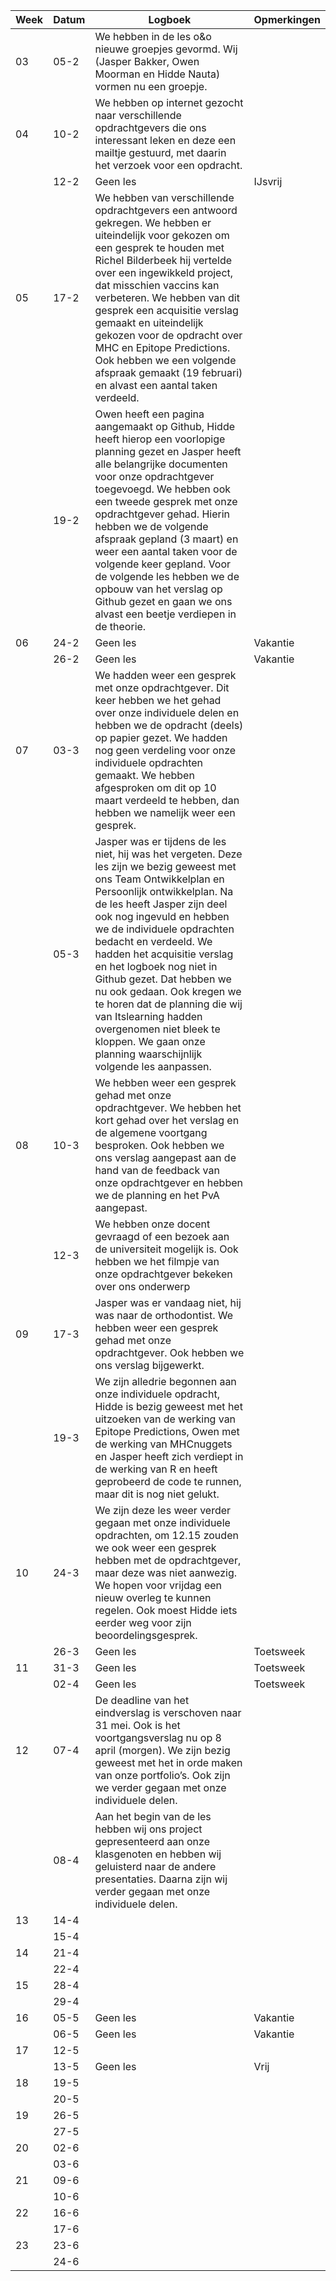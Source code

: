 | Week | Datum | Logboek                                                                                                                                                                                                                                                                                                                                                                                                                                                                                        | Opmerkingen |
|------|-------|------------------------------------------------------------------------------------------------------------------------------------------------------------------------------------------------------------------------------------------------------------------------------------------------------------------------------------------------------------------------------------------------------------------------------------------------------------------------------------------------|-------------|
| 03   | 05-2  | We hebben in de les o&o nieuwe groepjes gevormd. Wij (Jasper Bakker, Owen Moorman en Hidde Nauta) vormen nu een groepje.                                                                                                                                                                                                                                                                                                                                                                                                                                               |             |
| 04   | 10-2  | We hebben op internet gezocht naar verschillende opdrachtgevers die ons interessant leken en deze een mailtje gestuurd, met daarin het verzoek voor een opdracht.                                                                                                                                                                                                                                                                                                                                                                        |             |
|      | 12-2  | Geen les                                                                                                                                                                                                                                                                                                                                                                                                                                                                                       | IJsvrij |
| 05   | 17-2  | We hebben van verschillende opdrachtgevers een antwoord gekregen. We hebben er uiteindelijk voor gekozen om een gesprek te houden met Richel Bilderbeek hij vertelde over een ingewikkeld project, dat misschien vaccins kan verbeteren. We hebben van dit gesprek een acquisitie verslag gemaakt en uiteindelijk gekozen voor de opdracht over MHC en Epitope Predictions. Ook hebben we een volgende afspraak gemaakt (19 februari) en alvast een aantal taken verdeeld.                     |             |
|      | 19-2  | Owen heeft een pagina aangemaakt op Github, Hidde heeft hierop een voorlopige planning gezet en Jasper heeft alle belangrijke documenten voor onze opdrachtgever toegevoegd. We hebben ook een tweede gesprek met onze opdrachtgever gehad. Hierin hebben we de volgende afspraak gepland (3 maart) en weer een aantal taken voor de volgende keer gepland. Voor de volgende les hebben we de opbouw van het verslag op Github gezet en gaan we ons alvast een beetje verdiepen in de theorie. |             |
| 06   | 24-2  | Geen les                                                                                                                                                                                                                                                                                                                                                                                                                                                                                       | Vakantie |
|      | 26-2  | Geen les                                                                                                                                                                                                                                                                                                                                                                                                                                                                                       | Vakantie |
| 07   | 03-3  | We hadden weer een gesprek met onze opdrachtgever. Dit keer hebben we het gehad over onze individuele delen en hebben we de opdracht (deels) op papier gezet. We hadden nog geen verdeling voor onze individuele opdrachten gemaakt. We hebben afgesproken om dit op 10 maart verdeeld te hebben, dan hebben we namelijk weer een gesprek.                                                                                                                                                     |             |
|      | 05-3  | Jasper was er tijdens de les niet, hij was het vergeten. Deze les zijn we bezig geweest met ons Team Ontwikkelplan en Persoonlijk ontwikkelplan. Na de les heeft Jasper zijn deel ook nog ingevuld en hebben we de individuele opdrachten bedacht en verdeeld. We hadden het acquisitie verslag en het logboek nog niet in Github gezet. Dat hebben we nu ook gedaan. Ook kregen we te horen dat de planning die wij van Itslearning hadden overgenomen niet bleek te kloppen. We gaan onze planning waarschijnlijk volgende les aanpassen.                                                                |             |
| 08   | 10-3  | We hebben weer een gesprek gehad met onze opdrachtgever. We hebben het kort gehad over het verslag en de algemene voortgang besproken. Ook hebben we ons verslag aangepast aan de hand van de feedback van onze opdrachtgever en hebben we de planning en het PvA aangepast.                                                                                                                                                                                                                                                                                                                                                                                                                                                                                               |             |
|      | 12-3  | We hebben onze docent gevraagd of een bezoek aan de universiteit mogelijk is. Ook hebben we het filmpje van onze opdrachtgever bekeken over ons onderwerp                                                                                                                                                                                                                                                                                                                                                                                                                                                                                               |             |
| 09   | 17-3  |Jasper was er vandaag niet, hij was naar de orthodontist. We hebben weer een gesprek gehad met onze opdrachtgever. Ook hebben we ons verslag bijgewerkt.                                                                                                                                                                                                                                                                                                                                                                                                                                                                                                |             |
|      | 19-3  | We zijn alledrie begonnen aan onze individuele opdracht, Hidde is bezig geweest met het uitzoeken van de werking van Epitope Predictions, Owen met de werking van MHCnuggets en Jasper heeft zich verdiept in de werking van R en heeft geprobeerd de code te runnen, maar dit is nog niet gelukt.                                                                                                                                                                                                                                                                                                                                                                                                                                                                                                |             |
| 10   | 24-3  | We zijn deze les weer verder gegaan met onze individuele opdrachten, om 12.15 zouden we ook weer een gesprek hebben met de opdrachtgever, maar deze was niet aanwezig. We hopen voor vrijdag een nieuw overleg te kunnen regelen. Ook moest Hidde iets eerder weg voor zijn beoordelingsgesprek.                                                                                                                                                                                                                                                                                                                                                                                                                                                                                               |             |
|      | 26-3  | Geen les                                                                                                                                                                                                                                                                                                                                                                                                                                                                                               | Toetsweek            |
| 11   | 31-3  |  Geen les                                                                                                                                                                                                                                                                                                                                                                                                                                                                                              | Toetsweek            |
|      | 02-4  | Geen les                                                                                                                                                                                                                                                                                                                                                                                                                                                                                               | Toetsweek            |
| 12   | 07-4  | De deadline van het eindverslag is verschoven naar 31 mei. Ook is het voortgangsverslag nu op 8 april (morgen). We zijn bezig geweest met het in orde maken van onze portfolio’s. Ook zijn we verder gegaan met onze individuele delen.                                                                                                                                                                                                                                                                                                                                                                                                                                                                                                |             |
|      | 08-4  | Aan het begin van de les hebben wij ons project gepresenteerd aan onze klasgenoten en hebben wij geluisterd naar de andere presentaties. Daarna zijn wij verder gegaan met onze individuele delen.                                                                                                                                                                                                                                                                                                                                                                                                                                                                                                |             |
| 13   | 14-4  |                                                                                                                                                                                                                                                                                                                                                                                                                                                                                                |             |
|      | 15-4  |                                                                                                                                                                                                                                                                                                                                                                                                                                                                                                |             |
| 14   | 21-4  |                                                                                                                                                                                                                                                                                                                                                                                                                                                                                                |             |
|      | 22-4  |                                                                                                                                                                                                                                                                                                                                                                                                                                                                                                |             |
| 15   | 28-4  |                                                                                                                                                                                                                                                                                                                                                                                                                                                                                                |             |
|      | 29-4  |                                                                                                                                                                                                                                                                                                                                                                                                                                                                                                |             |
| 16   | 05-5  | Geen les                                                                                                                                                                                                                                                                                                                                                                                                                                                                                       | Vakantie |
|      | 06-5  | Geen les                                                                                                                                                                                                                                                                                                                                                                                                                                                                                       | Vakantie |
| 17   | 12-5  |                                                                                                                                                                                                                                                                                                                                                                                                                                                                                                |             |
|      | 13-5  | Geen les                                                                                                                                                                                                                                                                                                                                                                                                                                                                                               | Vrij |
| 18   | 19-5  |                                                                                                                                                                                                                                                                                                                                                                                                                                                                                                |             |
|      | 20-5  |                                                                                                                                                                                                                                                                                                                                                                                                                                                                                                |             |
| 19   | 26-5  |                                                                                                                                                                                                                                                                                                                                                                                                                                                                                                |             |
|      | 27-5  |                                                                                                                                                                                                                                                                                                                                                                                                                                                                                                |             | 
| 20   | 02-6  |                                                                                                                                                                                                                                                                                                                                                                                                                                                                                                |             |
|      | 03-6  |                                                                                                                                                                                                                                                                                                                                                                                                                                                                                                |             |
| 21   | 09-6  |                                                                                                                                                                                                                                                                                                                                                                                                                                                                                                |             |
|      | 10-6  |                                                                                                                                                                                                                                                                                                                                                                                                                                                                                                |             |
| 22   | 16-6  |                                                                                                                                                                                                                                                                                                                                                                                                                                                                                                |             |
|      | 17-6  |                                                                                                                                                                                                                                                                                                                                                                                                                                                                                                |             |
| 23   | 23-6  |                                                                                                                                                                                                                                                                                                                                                                                                                                                                                                |             |
|      | 24-6  |                                                                                                                                                                                                                                                                                                                                                                                                                                                                                                |             |
